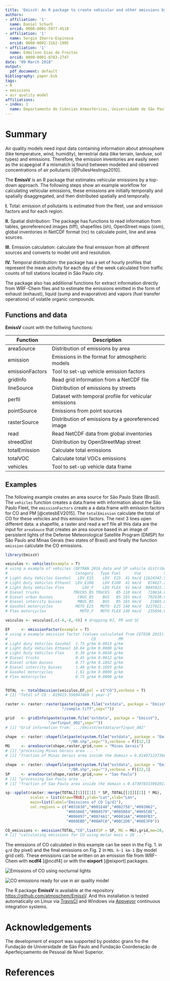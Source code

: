 ```yaml
---
title: 'EmissV: An R package to create vehicular and other emissions by Top-down methods to air quality models'
authors:
- affiliation: '1'
  name: Daniel Schuch
  orcid: 0000-0001-5977-4519
- affiliation: '1'
  name: Sergio Ibarra-Espinosa
  orcid: 0000-0002-3162-1905
- affiliation: '1'
  name: Edmilson Dias de Freitas
  orcid: 0000-0001-8783-2747
date: "09 March 2018"
output:
  pdf_document: default
bibliography: paper.bib
tags:
- R
- emissions
- air quality model
affiliations:
- index: 1
  name: Departamento de Ciências Atmosféricas, Universidade de São Paulo, Brasil
---
```


# Summary

Air quality models need input data containing information about atmosphere (like temperature, wind, humidity), terrestrial data (like terrain, landuse, soil types) and emissions. Therefore, the emission inventories are easily seen as the scapegoat if a mismatch is found between modelled and observed concentrations of air pollutants [@PullesHeslinga2010].

The **EmissV** is an R package that estimates vehicular emissions by a top-down approach. The following steps show an example workflow for calculating vehicular emissions, these emissions are initially temporally and spatially disaggregated, and then distributed spatially and temporally.

**I.** Total: emission of pollutants is estimated from the fleet, use and emission factors and for each region.

**II.** Spatial distribution: The package has functions to read information from tables, georeferenced images (tiff), shapefiles (sh), OpenStreet maps (osm), global inventories in NetCDF format (nc) to calculate point, line and area sources.

**III.** Emission calculation: calculate the final emission from all different sources and converts to model unit and resolution.

**IV.** Temporal distribution: the package has a set of hourly profiles that represent the mean activity for each day of the week calculated from traffic counts of toll stations located in São Paulo city.

The package also has additional functions for extract information directly from WRF-Chem files and to estimate the emissions emitted in the form of exhaust (exhaust), liquid (sump and evaporative) and vapors (fuel transfer operations) of volatile organic compounds.

## Functions and data

**EmissV** count with the folllwing functions:

| Function     | Description                                           |
|--------------|-------------------------------------------------------|
| areaSource   | Distribution of emissions by area                     |
| emission     | Emissions in the format for atmospheric models        |
| emissionFactors | Tool to set-up vehicle emission factors            |
| gridInfo     | Read grid information from a NetCDF file              |
| lineSource   | Distribution of emissions by streets                  |
| perfil       | Dataset with temporal profile for vehicular emissions |
| pointSource  | Emissions from point sources                          |
| rasterSource | Distribution of emissions by a georeferenced image    |
| read         | Read NetCDF data from global inventories              |
| streedDist   | Distribution by OpenStreetMap street                  |
| totalEmission| Calculate total emissions                             |
| totalVOC     | Calculate total VOCs emissions                        |
| vehicles     | Tool to set-up vehicle data frame                     |

## Examples

The following example creates an area source for São Paulo State (Brasil). The `vehicles` function creates a data.frame with information about the São Paulo Fleet, the `emissionFactors` create a a data.frame with emission factors for CO and PM [@cetesbEV2015]. The `totalEmission` calculate the total of CO for these vehicles and this emission factors. The next 3 lines open different data: a shapefile, a raster and read a wrf file all this data are the input for `areaSouce` that creates an area source based in an image of persistent lights of the Defense Meteorological Satellite Program (DMSP) for São Paulo and Minas Gerais (two states of Brasil) and finally the function `emission` calculate the CO emissions.

``` r
library(EmissV)

veiculos <- vehicles(example = T)
# using a example of vehicles (DETRAN 2016 data and SP vahicle distribution):
#                              Category   Type Fuel      Use          SP  ...
# Light duty Vehicles Gasohol   LDV_E25    LDV  E25  41 km/d 11624342.56  ...
# Light Duty Vehicles Ethanol  LDV_E100    LDV E100  41 km/d   874627.23  ...
# Light Duty Vehicles Flex        LDV_F    LDV FLEX  41 km/d  9845022.78  ...
# Diesel trucks               TRUCKS_B5 TRUCKS   B5 110 km/d   710634.63  ...
# Diesel urban busses           CBUS_B5    BUS   B5 165 km/d   792630.93  ...
# Diesel intercity busses       MBUS_B5    BUS   B5 165 km/d    21865.68  ...
# Gasohol motorcycles          MOTO_E25   MOTO  E25 140 km/d  3227921.13  ...
# Flex motorcycles               MOTO_F   MOTO FLEX 140 km/d   235056.07  ...

veiculos <- veiculos[,c(-6,-8,-9)] # dropping RJ, PR and SC

EF     <- emissionFactor(example = T)
# using a example emission factor (values calculated from CETESB 2015):
#                                     CO          PM
# Light duty Vehicles Gasohol  1.75 g/km 0.0013 g/km
# Light Duty Vehicles Ethanol 10.04 g/km 0.0000 g/km
# Light Duty Vehicles Flex     0.39 g/km 0.0010 g/km
# Diesel trucks                0.45 g/km 0.0612 g/km
# Diesel urban busses          0.77 g/km 0.1052 g/km
# Diesel intercity busses      1.48 g/km 0.1693 g/km
# Gasohol motorcycles          1.61 g/km 0.0000 g/km
# Flex motorcycles             0.75 g/km 0.0000 g/km


TOTAL  <- totalEmission(veiculos,EF,pol = c("CO"),verbose = T)
# [1] "Total of CO : 819415.556947469 t year-1"

raster <- raster::raster(paste(system.file("extdata", package = "EmissV"),
                         "/sample.tiff",sep=""))

grid   <- gridInfo(paste(system.file("extdata", package = "EmissV"),
                   "/wrfinput_d02",sep=""))
# [1] "Grid information from: .../EmissV/extdata/wrfinput_d02"

shape  <- raster::shapefile(paste(system.file("extdata", package = "EmissV"),
                            "/BR.shp",sep=""),verbose = F)[12,1]
MG     <- areaSource(shape,raster,grid,name = "Minas Gerais")
# [1] "processing Minas Gerais area ... "
# [1] "fraction of Minas Gerais area inside the domain = 0.0149712373601029"

shape  <- raster::shapefile(paste(system.file("extdata", package = "EmissV"),
                            "/BR.shp",sep=""),verbose = F)[22,1]
SP     <- areaSource(shape,raster,grid,name = "Sao Paulo")
# [1] "processing Sao Paulo area ... "
# [1] "fraction of Sao Paulo area inside the domain = 0.473078315902017"

sp::spplot(raster::merge(TOTAL[[1]][[1]] * SP, TOTAL[[1]][[2]] * MG),
           scales = list(draw=TRUE),ylab="Lat",xlab="Lon",
           main=list(label="Emissions of CO [g/d]"),
           col.regions = c("#031638","#001E48","#002756","#003062",
                           "#003A6E","#004579","#005084","#005C8E",
                           "#006897","#0074A1","#0081AA","#008FB3",
                           "#009EBD","#00AFC8","#00C2D6","#00E3F0"))

CO_emissions <- emission(TOTAL,"CO",list(SP = SP, MG = MG),grid,mm=28, plot = T)
# [1] "calculating emissions for CO using molar mass = 28 ..."
```

The emissions of CO calculated in this example can be seen in the Fig. 1. in `g/d` (by pixel) and the final emissions on Fig. 2 in `MOL h-1 km-1` (by model grid cell). These emissions can be written on an emission file from WRF-Chem with **ncdf4** [@ncdf4] or with the **eixport** [@eixport] packages.

![Emissions of CO using nocturnal lights](https://raw.githubusercontent.com/atmoschem/EmissV/master/CO_all.png)

![CO emissions ready for use in air quality model](https://raw.githubusercontent.com/atmoschem/EmissV/master/CO_final.png)


The R package **EmissV** is available at the repository  https://github.com/atmoschem/EmissV. 
And this installation is tested automatically on Linux via [TravisCI](https://travis-ci.org/atmoschem/eixport) and Windows via [Appveyor](https://ci.appveyor.com/project/Schuch666/eixport) continuous integration systems.

# Acknowledgements

The development of eixport was supported by postdoc grans fro the Fundação de Universidade de São Paulo and Fundação Coordenação de Aperfeiçoamento de Pessoal de Nível Superior.

# References
